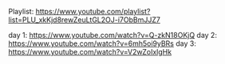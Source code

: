 Playlist:
https://www.youtube.com/playlist?list=PLU_xkKjd8rewZeuLtGL2OJ-i7ObBmJJZ7

day 1: https://www.youtube.com/watch?v=Q-zkN18OKjQ
day 2: https://www.youtube.com/watch?v=6mh5oi9yBRs
day 3: https://www.youtube.com/watch?v=V2wZoIxlgHk

